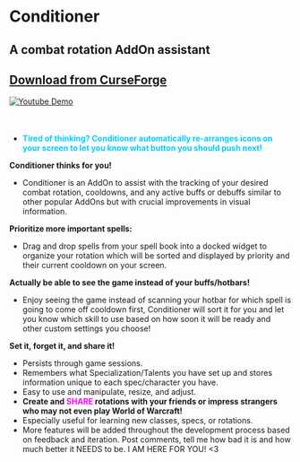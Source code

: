 # Conditioner

## A combat rotation AddOn assistant

## [Download from CurseForge](https://www.curseforge.com/wow/addons/conditioner)

[![Youtube Demo](https://img.youtube.com/vi/2LnQBS0cnBE/0.jpg)](https://www.youtube.com/watch?v=2LnQBS0cnBE 'Click to watch demo on youtube')

<p><span style="text-decoration: underline; color: #FFFFFF; font-size: 18px;"><b>The single best feature of Conditioner:</b></span></p>
<ul>
<li><span style="color: #00ccff;"><b>Tired of thinking? Conditioner automatically re-arranges icons on your screen to let you know what button you should push next!</b></span></li>
</ul>
<p><b>Conditioner thinks for you!</b></p>
<ul>
<li>Conditioner is an AddOn to assist with the tracking of your desired combat rotation, cooldowns, and any active buffs or debuffs similar to other popular AddOns but with crucial improvements in visual information.</li>
</ul>
<p><strong>Prioritize more important spells:</strong></p>
<ul>
<li>Drag and drop spells from your spell book into a docked widget to organize your rotation which will be sorted and displayed by priority and their current cooldown on your screen.</li>
</ul>
<p><strong>Actually be able to see the game instead of your buffs/hotbars!</strong></p>
<ul>
<li>Enjoy seeing the game instead of scanning your hotbar for which spell is going to come off cooldown first, Conditioner will sort it for you and let you know which skill to use based on how soon it will be ready and other custom settings you choose!</li>
</ul>
<p><strong>Set it, forget it, and share it!</strong></p>
<ul>
<li>Persists through game sessions.</li>
<li>Remembers what Specialization/Talents you have set up and stores information unique to each spec/character you have.</li>
<li>Easy to use and manipulate, resize, and adjust.</li>
<li><strong>Create and <span style="color: #ff00ff;">SHARE </span>rotations with your friends or impress strangers who may not even play World of Warcraft!</strong></li>
<li>Especially useful for learning new classes, specs, or rotations.</li>
<li>More features will be added throughout the development process based on feedback and iteration. Post comments, tell me how bad it is and how much better it NEEDS to be. I AM HERE FOR YOU! &lt;3</li>
</ul>
